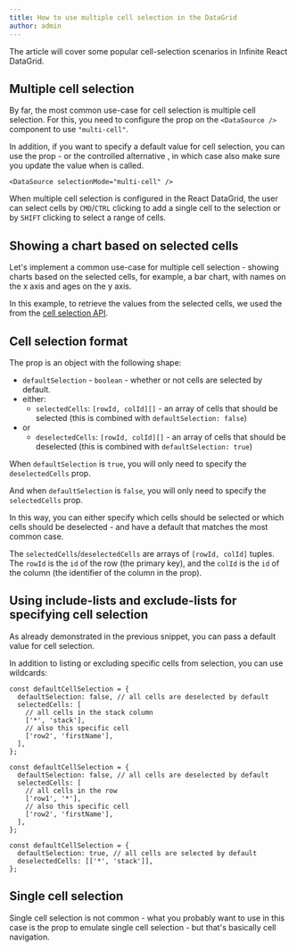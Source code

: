 ```yaml
---
title: How to use multiple cell selection in the DataGrid
author: admin
---
```


The article will cover some popular cell-selection scenarios in Infinite React DataGrid.

## Multiple cell selection

By far, the most common use-case for cell selection is multiple cell selection.
For this, you need to configure the <DPropLink name="selectionMode" /> prop on the `<DataSource />` component to use `"multi-cell"`.

<Note>

In addition, if you want to specify a default value for cell selection, you can use the <DPropLink name="defaultCellSelection" /> prop - or the controlled alternative <DPropLink name="cellSelection" />, in which case also make sure you update the value when <DPropLink name="onCellSelectionChange" /> is called.

</Note>

```tsx
<DataSource selectionMode="multi-cell" />
```

<CSEmbed code={20} id="little-wood-55dysw" />

When multiple cell selection is configured in the React DataGrid, the user can select cells by `CMD`/`CTRL` clicking to add a single cell to the selection or by `SHIFT` clicking to select a range of cells.

## Showing a chart based on selected cells

Let's implement a common use-case for multiple cell selection - showing charts based on the selected cells, for example, a bar chart, with names on the x axis and ages on the y axis.

<CSEmbed code={20} id="funny-silence-2v9r2t" />

In this example, to retrieve the values from the selected cells, we used the <CellApiLink name="mapCellSelectionPositions" /> from the [cell selection API](/docs/reference/cell-selection-api).

## Cell selection format

The <DPropLink name="cellSelection" /> prop is an object with the following shape:

- `defaultSelection` - `boolean` - whether or not cells are selected by default.
- either:
  - `selectedCells`: `[rowId, colId][]` - an array of cells that should be selected (this is combined with `defaultSelection: false`)
- or
  - `deselectedCells`: `[rowId, colId][]` - an array of cells that should be deselected (this is combined with `defaultSelection: true`)

<Note>

When `defaultSelection` is `true`, you will only need to specify the `deselectedCells` prop.

And when `defaultSelection` is `false`, you will only need to specify the `selectedCells` prop.

</Note>

In this way, you can either specify which cells should be selected or which cells should be deselected - and have a default that matches the most common case.

<Note>

The `selectedCells`/`deselectedCells` are arrays of `[rowId, colId]` tuples. The `rowId` is the `id` of the row (<DPropLink name="primaryKey" code={20}>the primary key</DPropLink>), and the `colId` is the `id` of the column (the identifier of the column in the <PropLink name="columns" /> prop).

</Note>

## Using include-lists and exclude-lists for specifying cell selection

As already demonstrated in the previous snippet, you can pass a <DPropLink name="defaultCellSelection" code={20}>default value for cell selection</DPropLink>.

In addition to listing or excluding specific cells from selection, you can use wildcards:

```tsx title="Include-list: selecting all cells in a column"
const defaultCellSelection = {
  defaultSelection: false, // all cells are deselected by default
  selectedCells: [
    // all cells in the stack column
    ['*', 'stack'],
    // also this specific cell
    ['row2', 'firstName'],
  ],
};
```

```tsx title="Include-list: selecting all cells in a row"
const defaultCellSelection = {
  defaultSelection: false, // all cells are deselected by default
  selectedCells: [
    // all cells in the row
    ['row1', '*'],
    // also this specific cell
    ['row2', 'firstName'],
  ],
};
```

```tsx title="Exclude-list: selecting everything except a column"
const defaultCellSelection = {
  defaultSelection: true, // all cells are selected by default
  deselectedCells: [['*', 'stack']],
};
```

<CSEmbed code={20} id="throbbing-platform-s9jtd4" title="Using wildcard selection to select whole cell or row"/>

## Single cell selection

Single cell selection is not common - what you probably want to use in this case is the <PropLink name="activeCellIndex" /> prop to emulate single cell selection - but that's basically cell navigation.
